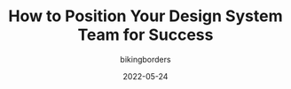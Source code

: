---
author: bikingborders
date: 2022-05-24
permalink: false
publisher: viget
tags:
  - design-systems
  - collaboration
  - productivity
target_url: https://www.viget.com/articles/design-system-teams/
title: How to Position Your Design System Team for Success
---